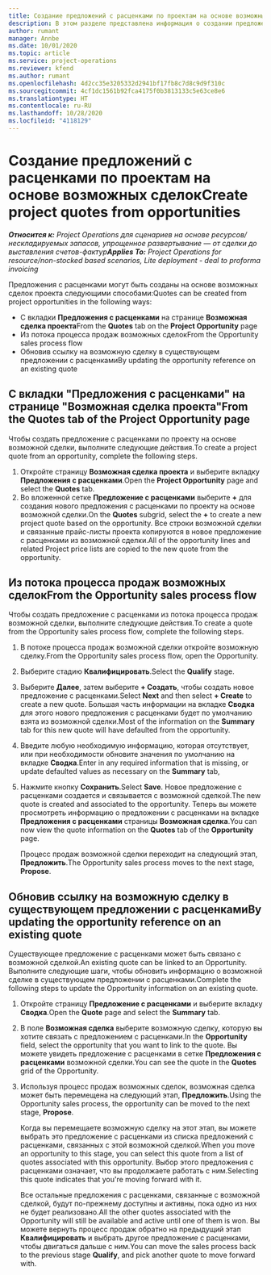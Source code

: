 ```yaml
---
title: Создание предложений с расценками по проектам на основе возможных сделок
description: В этом разделе представлена информация о создании предложения с расценками по проекту из возможной сделки.
author: rumant
manager: Annbe
ms.date: 10/01/2020
ms.topic: article
ms.service: project-operations
ms.reviewer: kfend
ms.author: rumant
ms.openlocfilehash: 4d2cc35e3205332d2941bf17fb8c7d8c9d9f310c
ms.sourcegitcommit: 4cf1dc1561b92fca4175f0b3813133c5e63ce8e6
ms.translationtype: HT
ms.contentlocale: ru-RU
ms.lasthandoff: 10/28/2020
ms.locfileid: "4118129"
---
```

# <a name="create-project-quotes-from-opportunities"></a><span data-ttu-id="ff5b8-103">Создание предложений с расценками по проектам на основе возможных сделок</span><span class="sxs-lookup"><span data-stu-id="ff5b8-103">Create project quotes from opportunities</span></span>

<span data-ttu-id="ff5b8-104">_**Относится к:** Project Operations для сценариев на основе ресурсов/нескладируемых запасов, упрощенное развертывание — от сделки до выставления счетов-фактур_</span><span class="sxs-lookup"><span data-stu-id="ff5b8-104">_**Applies To:** Project Operations for resource/non-stocked based scenarios, Lite deployment - deal to proforma invoicing_</span></span>

<span data-ttu-id="ff5b8-105">Предложения с расценками могут быть созданы на основе возможных сделок проекта следующими способами:</span><span class="sxs-lookup"><span data-stu-id="ff5b8-105">Quotes can be created from project opportunities in the following ways:</span></span>

- <span data-ttu-id="ff5b8-106">С вкладки **Предложения с расценками** на странице **Возможная сделка проекта**</span><span class="sxs-lookup"><span data-stu-id="ff5b8-106">From the **Quotes** tab on the **Project Opportunity** page</span></span>
- <span data-ttu-id="ff5b8-107">Из потока процесса продаж возможных сделок</span><span class="sxs-lookup"><span data-stu-id="ff5b8-107">From the Opportunity sales process flow</span></span>
- <span data-ttu-id="ff5b8-108">Обновив ссылку на возможную сделку в существующем предложении с расценками</span><span class="sxs-lookup"><span data-stu-id="ff5b8-108">By updating the opportunity reference on an existing quote</span></span>

## <a name="from-the-quotes-tab-of-the-project-opportunity-page"></a><span data-ttu-id="ff5b8-109">С вкладки "Предложения с расценками" на странице "Возможная сделка проекта"</span><span class="sxs-lookup"><span data-stu-id="ff5b8-109">From the Quotes tab of the Project Opportunity page</span></span>

<span data-ttu-id="ff5b8-110">Чтобы создать предложение с расценками по проекту на основе возможной сделки, выполните следующие действия.</span><span class="sxs-lookup"><span data-stu-id="ff5b8-110">To create a project quote from an opportunity, complete the following steps.</span></span>

1. <span data-ttu-id="ff5b8-111">Откройте страницу **Возможная сделка проекта** и выберите вкладку **Предложения с расценками**.</span><span class="sxs-lookup"><span data-stu-id="ff5b8-111">Open the **Project Opportunity** page and select the **Quotes** tab.</span></span> 
2. <span data-ttu-id="ff5b8-112">Во вложенной сетке **Предложение с расценками** выберите **+** для создания нового предложения с расценками по проекту на основе возможной сделки.</span><span class="sxs-lookup"><span data-stu-id="ff5b8-112">On the **Quotes** subgrid, select the **+** to create a new project quote based on the opportunity.</span></span> <span data-ttu-id="ff5b8-113">Все строки возможной сделки и связанные прайс-листы проекта копируются в новое предложение с расценками из возможной сделки.</span><span class="sxs-lookup"><span data-stu-id="ff5b8-113">All of the opportunity lines and related Project price lists are copied to the new quote from the opportunity.</span></span>

## <a name="from-the-opportunity-sales-process-flow"></a><span data-ttu-id="ff5b8-114">Из потока процесса продаж возможных сделок</span><span class="sxs-lookup"><span data-stu-id="ff5b8-114">From the Opportunity sales process flow</span></span>

<span data-ttu-id="ff5b8-115">Чтобы создать предложение с расценками из потока процесса продаж возможной сделки, выполните следующие действия.</span><span class="sxs-lookup"><span data-stu-id="ff5b8-115">To create a quote from the Opportunity sales process flow, complete the following steps.</span></span>

1. <span data-ttu-id="ff5b8-116">В потоке процесса продаж возможной сделки откройте возможную сделку.</span><span class="sxs-lookup"><span data-stu-id="ff5b8-116">From the Opportunity sales process flow, open the Opportunity.</span></span>
2. <span data-ttu-id="ff5b8-117">Выберите стадию **Квалифицировать**.</span><span class="sxs-lookup"><span data-stu-id="ff5b8-117">Select the **Qualify** stage.</span></span> 
3. <span data-ttu-id="ff5b8-118">Выберите **Далее**, затем выберите **+ Создать**, чтобы создать новое предложение с расценками.</span><span class="sxs-lookup"><span data-stu-id="ff5b8-118">Select **Next** and then select **+ Create** to create a new quote.</span></span> <span data-ttu-id="ff5b8-119">Большая часть информации на вкладке **Сводка** для этого нового предложения с расценками будет по умолчанию взята из возможной сделки.</span><span class="sxs-lookup"><span data-stu-id="ff5b8-119">Most of the information on the **Summary** tab for this new quote will have defaulted from the opportunity.</span></span> 
4. <span data-ttu-id="ff5b8-120">Введите любую необходимую информацию, которая отсутствует, или при необходимости обновите значения по умолчанию на вкладке **Сводка**.</span><span class="sxs-lookup"><span data-stu-id="ff5b8-120">Enter in any required information that is missing, or update defaulted values as necessary on the **Summary** tab,</span></span>
5. <span data-ttu-id="ff5b8-121">Нажмите кнопку **Сохранить**.</span><span class="sxs-lookup"><span data-stu-id="ff5b8-121">Select **Save**.</span></span> <span data-ttu-id="ff5b8-122">Новое предложение с расценками создается и связывается с возможной сделкой.</span><span class="sxs-lookup"><span data-stu-id="ff5b8-122">The new quote is created and associated to the opportunity.</span></span> <span data-ttu-id="ff5b8-123">Теперь вы можете просмотреть информацию о предложении с расценками на вкладке **Предложения с расценками** страницы **Возможная сделка**.</span><span class="sxs-lookup"><span data-stu-id="ff5b8-123">You can now view the quote information on the **Quotes** tab of the **Opportunity** page.</span></span> 

   <span data-ttu-id="ff5b8-124">Процесс продаж возможной сделки переходит на следующий этап, **Предложить**.</span><span class="sxs-lookup"><span data-stu-id="ff5b8-124">The Opportunity sales process moves to the next stage, **Propose**.</span></span>


## <a name="by-updating-the-opportunity-reference-on-an-existing-quote"></a><span data-ttu-id="ff5b8-125">Обновив ссылку на возможную сделку в существующем предложении с расценками</span><span class="sxs-lookup"><span data-stu-id="ff5b8-125">By updating the opportunity reference on an existing quote</span></span>

<span data-ttu-id="ff5b8-126">Существующее предложение с расценками может быть связано с возможной сделкой.</span><span class="sxs-lookup"><span data-stu-id="ff5b8-126">An existing quote can be linked to an Opportunity.</span></span> <span data-ttu-id="ff5b8-127">Выполните следующие шаги, чтобы обновить информацию о возможной сделке в существующем предложении с расценками.</span><span class="sxs-lookup"><span data-stu-id="ff5b8-127">Complete the following steps to update the Opportunity information on an existing quote.</span></span>

1. <span data-ttu-id="ff5b8-128">Откройте страницу **Предложение с расценками** и выберите вкладку **Сводка**.</span><span class="sxs-lookup"><span data-stu-id="ff5b8-128">Open the **Quote** page and select the **Summary** tab.</span></span>
2. <span data-ttu-id="ff5b8-129">В поле **Возможная сделка** выберите возможную сделку, которую вы хотите связать с предложением с расценками.</span><span class="sxs-lookup"><span data-stu-id="ff5b8-129">In the **Opportunity** field, select the opportunity that you want to link to the quote.</span></span> <span data-ttu-id="ff5b8-130">Вы можете увидеть предложение с расценками в сетке **Предложения с расценками** возможной сделки.</span><span class="sxs-lookup"><span data-stu-id="ff5b8-130">You can see the quote in the **Quotes** grid of the Opportunity.</span></span> 
3. <span data-ttu-id="ff5b8-131">Используя процесс продаж возможных сделок, возможная сделка может быть перемещена на следующий этап, **Предложить**.</span><span class="sxs-lookup"><span data-stu-id="ff5b8-131">Using the Opportunity sales process, the opportunity can be moved to the next stage, **Propose**.</span></span> 

   <span data-ttu-id="ff5b8-132">Когда вы перемещаете возможную сделку на этот этап, вы можете выбрать это предложение с расценками из списка предложений с расценками, связанных с этой возможной сделкой.</span><span class="sxs-lookup"><span data-stu-id="ff5b8-132">When you move an opportunity to this stage, you can select this quote from a list of quotes associated with this opportunity.</span></span> <span data-ttu-id="ff5b8-133">Выбор этого предложения с расценками означает, что вы продолжаете работать с ним.</span><span class="sxs-lookup"><span data-stu-id="ff5b8-133">Selecting this quote indicates that you're moving forward with it.</span></span>

   <span data-ttu-id="ff5b8-134">Все остальные предложения с расценками, связанные с возможной сделкой, будут по-прежнему доступны и активны, пока одно из них не будет реализовано.</span><span class="sxs-lookup"><span data-stu-id="ff5b8-134">All the other quotes associated with the Opportunity will still be available and active until one of them is won.</span></span> <span data-ttu-id="ff5b8-135">Вы можете вернуть процесс продаж обратно на предыдущий этап **Квалифицировать** и выбрать другое предложение с расценками, чтобы двигаться дальше с ним.</span><span class="sxs-lookup"><span data-stu-id="ff5b8-135">You can move the sales process back to the previous stage **Qualify**, and pick another quote to move forward with.</span></span>
